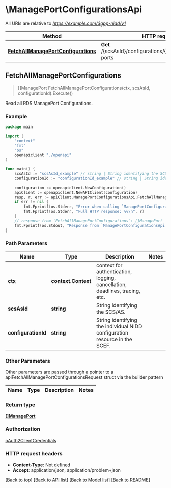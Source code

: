 # \ManagePortConfigurationsApi

All URIs are relative to *https://example.com/3gpp-nidd/v1*

Method | HTTP request | Description
------------- | ------------- | -------------
[**FetchAllManagePortConfigurations**](ManagePortConfigurationsApi.md#FetchAllManagePortConfigurations) | **Get** /{scsAsId}/configurations/{configurationId}/rds-ports | Read all RDS ManagePort Configurations.



## FetchAllManagePortConfigurations

> []ManagePort FetchAllManagePortConfigurations(ctx, scsAsId, configurationId).Execute()

Read all RDS ManagePort Configurations.

### Example

```go
package main

import (
    "context"
    "fmt"
    "os"
    openapiclient "./openapi"
)

func main() {
    scsAsId := "scsAsId_example" // string | String identifying the SCS/AS.
    configurationId := "configurationId_example" // string | String identifying the individual NIDD configuration resource in the SCEF.

    configuration := openapiclient.NewConfiguration()
    apiClient := openapiclient.NewAPIClient(configuration)
    resp, r, err := apiClient.ManagePortConfigurationsApi.FetchAllManagePortConfigurations(context.Background(), scsAsId, configurationId).Execute()
    if err != nil {
        fmt.Fprintf(os.Stderr, "Error when calling `ManagePortConfigurationsApi.FetchAllManagePortConfigurations``: %v\n", err)
        fmt.Fprintf(os.Stderr, "Full HTTP response: %v\n", r)
    }
    // response from `FetchAllManagePortConfigurations`: []ManagePort
    fmt.Fprintf(os.Stdout, "Response from `ManagePortConfigurationsApi.FetchAllManagePortConfigurations`: %v\n", resp)
}
```

### Path Parameters


Name | Type | Description  | Notes
------------- | ------------- | ------------- | -------------
**ctx** | **context.Context** | context for authentication, logging, cancellation, deadlines, tracing, etc.
**scsAsId** | **string** | String identifying the SCS/AS. | 
**configurationId** | **string** | String identifying the individual NIDD configuration resource in the SCEF. | 

### Other Parameters

Other parameters are passed through a pointer to a apiFetchAllManagePortConfigurationsRequest struct via the builder pattern


Name | Type | Description  | Notes
------------- | ------------- | ------------- | -------------



### Return type

[**[]ManagePort**](ManagePort.md)

### Authorization

[oAuth2ClientCredentials](../README.md#oAuth2ClientCredentials)

### HTTP request headers

- **Content-Type**: Not defined
- **Accept**: application/json, application/problem+json

[[Back to top]](#) [[Back to API list]](../README.md#documentation-for-api-endpoints)
[[Back to Model list]](../README.md#documentation-for-models)
[[Back to README]](../README.md)

